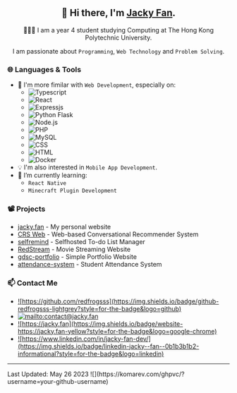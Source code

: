 <div align="center">

## 👋 Hi there, I'm [Jacky Fan](https://jacky.fan).

👨🏻‍💻 I am a year 4 student studying Computing at The Hong Kong Polytechnic University. 
   
I am passionate about `Programming`, `Web Technology` and `Problem Solving`.
   
</div>

### 🌐 Languages & Tools
-  📄 I'm more fimilar with `Web Development`, especially on:
   -  ![Typescript](https://img.shields.io/badge/TypeScript-3178C6.svg?style=for-the-badge&logo=TypeScript&logoColor=white)
   -  ![React](https://img.shields.io/badge/React-61DAFB.svg?style=for-the-badge&logo=React&logoColor=black)
   -  ![Expressjs](https://img.shields.io/badge/Express-000000.svg?style=for-the-badge&logo=Express&logoColor=white)
   -  ![Python Flask](https://img.shields.io/badge/Flask-000000.svg?style=for-the-badge&logo=Flask&logoColor=white)
   -  ![Node.js](https://img.shields.io/badge/Node.js-339933.svg?style=for-the-badge&logo=nodedotjs&logoColor=white)
   -  ![PHP](https://img.shields.io/badge/PHP-777BB4.svg?style=for-the-badge&logo=PHP&logoColor=white)
   -  ![MySQL](https://img.shields.io/badge/MySQL-4479A1.svg?style=for-the-badge&logo=MySQL&logoColor=white)
   -  ![CSS](https://img.shields.io/badge/CSS3-1572B6.svg?style=for-the-badge&logo=CSS3&logoColor=white)
   -  ![HTML](https://img.shields.io/badge/HTML5-E34F26.svg?style=for-the-badge&logo=HTML5&logoColor=white)
   -  ![Docker](https://img.shields.io/badge/Docker-2496ED.svg?style=for-the-badge&logo=Docker&logoColor=white)
- 💡 I'm also interested in `Mobile App Development`.
- 🌱 I’m currently learning: 
  - `React Native`
  - `Minecraft Plugin Development`

### 📽️ Projects
- [jacky.fan](https://github.com/redfrogsss/jacky.fan) - My personal website
- [CRS Web](https://github.com/redfrogsss/CRS) - Web-based Conversational Recommender System
- [selfremind](https://github.com/redfrogsss/selfremind) - Selfhosted To-do List Manager
- [RedStream](https://github.com/redfrogsss/RedStream) - Movie Streaming Website
- [gdsc-portfolio](https://github.com/redfrogsss/gdsc-portfolio) - Simple Portfolio Website
- [attendance-system](https://github.com/redfrogsss/attendance-system-java) - Student Attendance System

### 📫 Contact Me
- <a href="https://github.com/redfrogsss" target="_blank">![https://github.com/redfrogsss](https://img.shields.io/badge/github-redfrogsss-lightgrey?style=for-the-badge&logo=github)</a>
- <a href="mailto:contact@jacky.fan" target="_blank">![mailto:contact@jacky.fan](https://img.shields.io/badge/email-contact%40jacky.fan-green?style=for-the-badge&logo=minutemailer)</a>
- <a href="https://jacky.fan" target="_blank">![https://jacky.fan](https://img.shields.io/badge/website-https://jacky.fan-yellow?style=for-the-badge&logo=google-chrome)</a>
- <a href="https://www.linkedin.com/in/jacky-fan-dev/" target="_blank">![https://www.linkedin.com/in/jacky-fan-dev/](https://img.shields.io/badge/linkedin-jacky--fan--0b1b3b1b2-informational?style=for-the-badge&logo=linkedin)</a>

<hr />
Last Updated: May 26 2023
![](https://komarev.com/ghpvc/?username=your-github-username)
